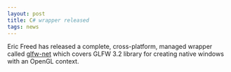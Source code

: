 ```yaml
---
layout: post
title: C# wrapper released
tags: news
---
```


Eric Freed has released a complete, cross-platform, managed wrapper called 
[glfw-net](https://github.com/ForeverZer0/glfw-net) which covers GLFW 3.2 
library for creating native windows with an OpenGL context.
